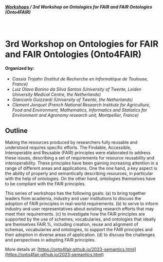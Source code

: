 ##### [Workshops](/page/workshops) / 3rd Workshop on Ontologies for FAIR and FAIR Ontologies (Onto4FAIR)
<br>

# 3rd Workshop on Ontologies for FAIR and FAIR Ontologies (Onto4FAIR)

#### Organized by:
* *Cassia Trojahn (Institut de Recherche en Informatique de Toulouse, France)*  
* *Luiz Olavo Bonino da Silva Santos (University of Twente, Leiden University Medical Centre, the Netherlands)*
* *Giancarlo Guizzardi (University of Twente, the Netherlands)*
* *Clement Jonquet (French National Research Institute for Agriculture, Food and Environment, Mathematics, Informatics and Statistics for Environment and Agronomy research unit, Montpellier, France)*

## Outline
Making the resources produced by researchers fully reusable and understood requires specific efforts. The Findable, Accessible, Interoperable and Reusable (FAIR) principles were elaborated to address these issues, describing a set of requirements for resource reusability and interoperability. These principles have been gaining increasing attention in a range of different areas and applications. One the one hand, a key aspect is the ability of properly and semantically describing resources, in particular with the help of ontologies. On the other hand, ontologies themselves have to be compliant with the FAIR principles.  

This series of workshops has the following goals: (a) to bring together leaders from academia, industry and user institutions to discuss the adoption of FAIR principles in real-world requirements. (b) to serve to inform industry and user representatives about existing research efforts that may meet their requirements. (c) to investigate how the FAIR principles are supported by the use of schemes, vocabularies, and ontologies that ideally are themselves FAIR.%, including creation, reuse and alignment of schemas, vocabularies and ontologies, to support the FAIR principles and their adoption in diverse areas of application. (d) to discuss the challenges and perspectives in adopting FAIR principles.

More details at: [https://onto4fair.github.io/2023-semantics.html](https://onto4fair.github.io/2023-semantics.html)
